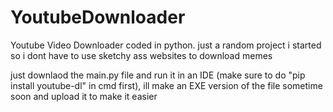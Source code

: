 # YoutubeDownloader
Youtube Video Downloader coded in python. just a random project i started so i dont have to use sketchy ass websites to download memes

just downlaod the main.py file and run it in an IDE (make sure to do "pip install youtube-dl" in cmd first), ill make an EXE version of the file sometime soon and upload it to make it easier
